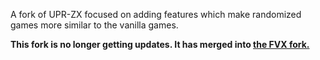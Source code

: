 A fork of UPR-ZX focused on adding features which make randomized games more similar to the vanilla games.

**This fork is no longer getting updates. It has merged into [the FVX fork.](https://github.com/upr-fvx/universal-pokemon-randomizer-fvx)**
